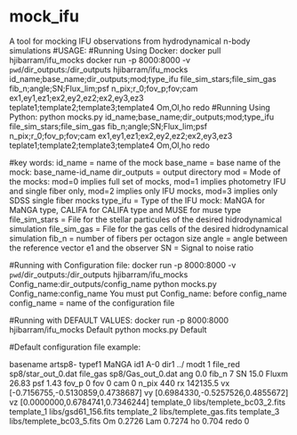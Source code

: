 # mock_ifu
A tool for mocking IFU observations from hydrodynamical n-body simulations
#USAGE:
#Running Using Docker:
docker pull hjibarram/ifu_mocks
docker run -p 8000:8000 -v `pwd`/dir_outputs:/dir_outputs hjibarram/ifu_mocks id_name;base_name;dir_outputs;mod;type_ifu file_sim_stars;file_sim_gas fib_n;angle;SN;Flux_lim;psf n_pix;r_0;fov_p;fov;cam ex1,ey1,ez1;ex2,ey2,ez2;ex2,ey3,ez3 teplate1;template2;template3;template4 Om,Ol,ho redo
#Running Using Python:
python mocks.py id_name;base_name;dir_outputs;mod;type_ifu file_sim_stars;file_sim_gas fib_n;angle;SN;Flux_lim;psf n_pix;r_0;fov_p;fov;cam ex1,ey1,ez1;ex2,ey2,ez2;ex2,ey3,ez3 teplate1;template2;template3;template4 Om,Ol,ho redo

#key words:
id_name = name of the mock
base_name = base name of the mock: base_name-id_name
dir_outputs = output directory
mod = Mode of the mocks: mod=0 implies full set of mocks, mod=1 implies photometry IFU and single fiber only, mod=2 implies only IFU mocks, mod=3 implies only SDSS single fiber mocks
type_ifu = Type of the IFU mock: MaNGA for MaNGA type, CALIFA for CALIFA type and MUSE for muse type
file_sim_stars = File for the stellar particules of the desired hidrodynamical simulation
file_sim_gas = File for the gas cells of the desired hidrodynamical simulation
fib_n = number of fibers per octagon size
angle = angle between the reference vector e1 and the observer
SN = Signal to noise ratio

#Running with Configuration file:
docker run -p 8000:8000 -v `pwd`/dir_outputs:/dir_outputs hjibarram/ifu_mocks Config_name:dir_outputs/config_name
python mocks.py Config_name:config_name
You must put Config_name: before config_name
config_name = name of the configuration file

#Running with DEFAULT VALUES:
docker run -p 8000:8000 hjibarram/ifu_mocks Default
python mocks.py Default


#Default configuration file example:

basename     artsp8-
typef1       MaNGA
id1          A-0
dir1         ../
modt         1
file_red     sp8/star_out_0.dat
file_gas     sp8/Gas_out_0.dat
ang          0.0
fib_n        7
SN           15.0
Fluxm        26.83
psf          1.43
fov_p        0
fov          0
cam          0
n_pix        440
rx           142135.5
vx           [-0.7156755,-0.5130859,0.4738687]
vy           [0.6984330,-0.5257526,0.4855672]
vz           [0.0000000,0.6784741,0.7346244]
template_0   libs/templete_bc03_2.fits
template_1   libs/gsd61_156.fits
template_2   libs/templete_gas.fits
template_3   libs/templete_bc03_5.fits
Om           0.2726
Lam          0.7274
ho           0.704
redo         0